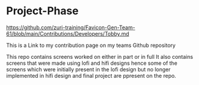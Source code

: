 # Project-Phase

https://github.com/zuri-training/Favicon-Gen-Team-61/blob/main/Contributions/Developers/Tobby.md

This is a Link to my contribution page on my teams Github repository

This repo contains screens worked on either in part or in full
It also contains screens that were made using lofi and hifi designs 
hence some of the screens which were initially present in the lofi design but no longer implemented in hifi design and final project are ppresent on the repo.
